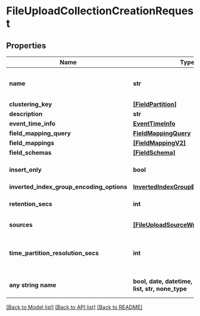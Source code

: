 # FileUploadCollectionCreationRequest


## Properties
Name | Type | Description | Notes
------------ | ------------- | ------------- | -------------
**name** | **str** | unique identifier for collection, can contain alphanumeric or dash characters | 
**clustering_key** | [**[FieldPartition]**](FieldPartition.md) | list of clustering fields | [optional] 
**description** | **str** | text describing the collection | [optional] 
**event_time_info** | [**EventTimeInfo**](EventTimeInfo.md) |  | [optional] 
**field_mapping_query** | [**FieldMappingQuery**](FieldMappingQuery.md) |  | [optional] 
**field_mappings** | [**[FieldMappingV2]**](FieldMappingV2.md) | list of mappings | [optional] 
**field_schemas** | [**[FieldSchema]**](FieldSchema.md) | list of field schemas | [optional] 
**insert_only** | **bool** | If true disallows updates and deletes, but makes indexing more efficient | [optional] 
**inverted_index_group_encoding_options** | [**InvertedIndexGroupEncodingOptions**](InvertedIndexGroupEncodingOptions.md) |  | [optional] 
**retention_secs** | **int** | number of seconds after which data is purged, based on event time | [optional] 
**sources** | [**[FileUploadSourceWrapper]**](FileUploadSourceWrapper.md) | List of sources from which to ingest data | [optional] 
**time_partition_resolution_secs** | **int** | If non-null, the collection will be time partitioned and each partition will be time_partition_resolution_secs wide. | [optional] 
**any string name** | **bool, date, datetime, dict, float, int, list, str, none_type** | any string name can be used but the value must be the correct type | [optional]

[[Back to Model list]](../README.md#documentation-for-models) [[Back to API list]](../README.md#documentation-for-api-endpoints) [[Back to README]](../README.md)


